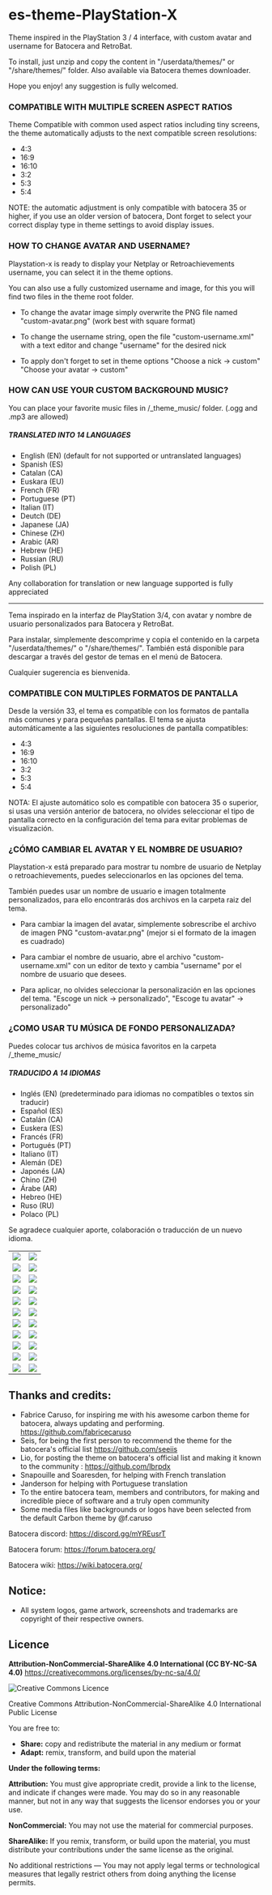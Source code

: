 # es-theme-PlayStation-X
Theme inspired in the PlayStation 3 / 4 interface, with custom avatar and username for Batocera and RetroBat.

To install, just unzip and copy the content in "/userdata/themes/" or "/share/themes/" folder. Also available via Batocera themes downloader.

Hope you enjoy! any suggestion is fully welcomed.


### COMPATIBLE WITH MULTIPLE SCREEN ASPECT RATIOS

Theme Compatible with common used aspect ratios including tiny screens, the theme automatically adjusts to the next compatible screen resolutions: 
- 4:3 
- 16:9 
- 16:10 
- 3:2
- 5:3
- 5:4 

NOTE: the automatic adjustment is only compatible with batocera 35 or higher, if you use an older version of batocera, Dont forget to select your correct display type in theme settings to avoid display issues. 


### HOW TO CHANGE AVATAR AND USERNAME?



Playstation-x is ready to display your Netplay or Retroachievements username, you can select it in the theme options.

You can also use a fully customized username and image, for this you will find two files in the theme root folder.

- To change the avatar image simply overwrite the PNG file named "custom-avatar.png" (work best with square format)

- To change the username string, open the file "custom-username.xml" with a text editor and change "username" for the desired nick

- To apply don't forget to set in theme options "Choose a nick -> custom" "Choose your avatar -> custom"


### HOW CAN USE YOUR CUSTOM BACKGROUND MUSIC?

You can place your favorite music files in /_theme_music/ folder. (.ogg and .mp3 are allowed)


##### TRANSLATED INTO 14 LANGUAGES

- English (EN) (default for not supported or untranslated languages)
- Spanish (ES)
- Catalan (CA)
- Euskara (EU)
- French (FR)
- Portuguese (PT)
- Italian (IT)
- Deutch (DE)
- Japanese (JA)
- Chinese (ZH)
- Arabic (AR)
- Hebrew (HE)
- Russian (RU)
- Polish (PL)

Any collaboration for translation or new language supported is fully appreciated







------------------------------------------------------------------------------------------



Tema inspirado en la interfaz de PlayStation 3/4, con avatar y nombre de usuario personalizados para Batocera y RetroBat. 

Para instalar, simplemente descomprime y copia el contenido en la carpeta "/userdata/themes/" o "/share/themes/". También está disponible para descargar a través del gestor de temas en el menú de Batocera.

Cualquier sugerencia es bienvenida.


### COMPATIBLE CON MULTIPLES FORMATOS DE PANTALLA

Desde la versión 33, el tema es compatible con los formatos de pantalla más comunes y para pequeñas pantallas. El tema se ajusta automáticamente a las siguientes resoluciones de pantalla compatibles:
- 4:3
- 16:9
- 16:10
- 3:2
- 5:3
- 5:4

NOTA: El ajuste automático solo es compatible con batocera 35 o superior, si usas una versión anterior de batocera, no olvides seleccionar el tipo de pantalla correcto en la configuración del tema para evitar problemas de visualización.



### ¿CÓMO CAMBIAR EL AVATAR Y EL NOMBRE DE USUARIO?

Playstation-x está preparado para mostrar tu nombre de usuario de Netplay o retroachievements, puedes seleccionarlos en las opciones del tema. 


También puedes usar un nombre de usuario e imagen totalmente personalizados, para ello encontrarás dos archivos en la carpeta raiz del tema.

- Para cambiar la imagen del avatar, simplemente sobrescribe el archivo de imagen PNG "custom-avatar.png" (mejor si el formato de la imagen es cuadrado)

- Para cambiar el nombre de usuario, abre el archivo "custom-username.xml" con un editor de texto y cambia "username" por el nombre de usuario que desees.

- Para aplicar, no olvides seleccionar la personalización en las opciones del tema. "Escoge un nick -> personalizado", "Escoge tu avatar" -> personalizado"



### ¿COMO USAR TU MÚSICA DE FONDO PERSONALIZADA?

Puedes colocar tus archivos de música favoritos en la carpeta /_theme_music/


##### TRADUCIDO A 14 IDIOMAS

- Inglés (EN) (predeterminado para idiomas no compatibles o textos sin traducir)
- Español (ES)
- Catalán (CA)
- Euskera (ES)
- Francés (FR)
- Portugués (PT)
- Italiano (IT)
- Alemán (DE)
- Japonés (JA)
- Chino (ZH)
- Árabe (AR)
- Hebreo (HE)
- Ruso (RU)
- Polaco (PL)


Se agradece cualquier aporte, colaboración o traducción de un nuevo idioma.


|                                    |                                    |
| :--------------------------------: | :--------------------------------: |
| ![](https://es-theme-playstation-x.tocapixels.com/36/v36-mockup-01.jpg) | ![](https://es-theme-playstation-x.tocapixels.com/36/v36-mockup-02.jpg) |
| ![](https://es-theme-playstation-x.tocapixels.com/36/v36-01.jpg) | ![](https://es-theme-playstation-x.tocapixels.com/36/v36-02.jpg) |
| ![](https://es-theme-playstation-x.tocapixels.com/36/v36-03.jpg) | ![](https://es-theme-playstation-x.tocapixels.com/36/v36-04.jpg) |
| ![](https://es-theme-playstation-x.tocapixels.com/36/v36-05.jpg) | ![](https://es-theme-playstation-x.tocapixels.com/36/v36-06.jpg) |
| ![](https://es-theme-playstation-x.tocapixels.com/36/v36-07.jpg) | ![](https://es-theme-playstation-x.tocapixels.com/36/v36-08.jpg) |
| ![](https://es-theme-playstation-x.tocapixels.com/36/v36-09.jpg) | ![](https://es-theme-playstation-x.tocapixels.com/36/v36-10.jpg) |
| ![](https://es-theme-playstation-x.tocapixels.com/36/v36-11.jpg) | ![](https://es-theme-playstation-x.tocapixels.com/36/v36-12.jpg) |
| ![](https://es-theme-playstation-x.tocapixels.com/36/v36-13.jpg) | ![](https://es-theme-playstation-x.tocapixels.com/36/v36-14.jpg) |
| ![](https://es-theme-playstation-x.tocapixels.com/36/v36-15.jpg) | ![](https://es-theme-playstation-x.tocapixels.com/36/v36-16.jpg) |
| ![](https://es-theme-playstation-x.tocapixels.com/36/v36-mockup-03.jpg) | ![](https://es-theme-playstation-x.tocapixels.com/36/v36-mockup-04.jpg) |
| ![](https://es-theme-playstation-x.tocapixels.com/36/v36-mockup-05.jpg) | ![](https://es-theme-playstation-x.tocapixels.com/36/v36-mockup-06.jpg) |


Thanks and credits:
-------
- Fabrice Caruso, for inspiring me with his awesome carbon theme for batocera, always updating and performing. https://github.com/fabricecaruso
- Seis, for being the first person to recommend the theme for the batocera's official list https://github.com/seeiis
- Lio, for posting the theme on batocera's official list and making it known to the community : https://github.com/lbrpdx
- Snapouille and Soaresden, for helping with French translation 
- Janderson for helping with Portuguese translation
- To the entire batocera team, members and contributors, for making and incredible piece of software and a truly open community
- Some media files like backgrounds or logos have been selected from the default Carbon theme by @f.caruso

Batocera discord:
https://discord.gg/mYREusrT

Batocera forum:
https://forum.batocera.org/

Batocera wiki:
https://wiki.batocera.org/


Notice:
-------
- All system logos, game artwork, screenshots and trademarks are copyright of their respective owners. 


Licence
-------
**Attribution-NonCommercial-ShareAlike 4.0 International (CC BY-NC-SA 4.0)**
https://creativecommons.org/licenses/by-nc-sa/4.0/

![Creative Commons Licence](https://i.creativecommons.org/l/by-nc-sa/4.0/88x31.png "Creative Commons Licence")

Creative Commons Attribution-NonCommercial-ShareAlike 4.0 International Public License

You are free to:

- **Share:** copy and redistribute the material in any medium or format
- **Adapt:** remix, transform, and build upon the material

**Under the following terms:**

**Attribution:** You must give appropriate credit, provide a link to the license, and indicate if
changes were made. You may do so in any reasonable manner, but not in any way that suggests the
licensor endorses you or your use.

**NonCommercial:** You may not use the material for commercial purposes.

**ShareAlike:** If you remix, transform, or build upon the material, you must distribute your
contributions under the same license as the original.

No additional restrictions — You may not apply legal terms or technological measures that legally
restrict others from doing anything the license permits.

